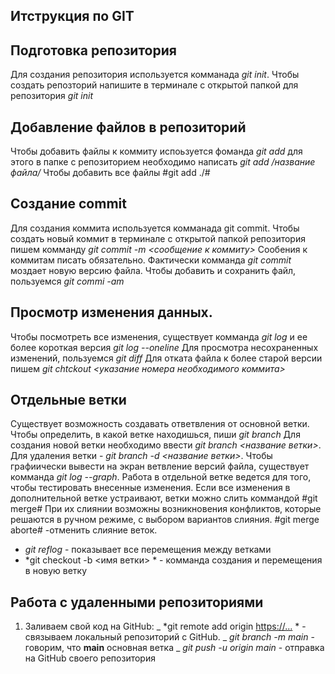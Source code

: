 ## Итструкция по GIT

## Подготовка репозитория
Для создания репозитория используется комманада *git init*. Чтобы создать репозторий напишите в терминале с открытой папкой для репозитория *git init*

## Добавление файлов в репозиторий
Чтобы добавить файлы к коммиту испоьзуется фоманда *git add*
для этого в папке с репозиторием необходимо написать *git add /название файла/* 
Чтобы добавить все файлы #git add ./#
 

## Создание commit
Для создания коммита используется комманада git commit. Чтобы создать новый коммит в терминале с открытой папкой репозитория пишем комманду *git commit -m <сообщение к коммиту>* Сообения к коммитам писать обязательно.  Фактически комманда *git commit* моздает новую версию файла. Чтобы добавить и сохранить файл, пользуемся 
*git commi -am*


## Просмотр изменения данных. 
Чтобы посмотреть все изменения, существует комманда *git log* и ее более короткая версия *git log --oneline* Для просмотра несохраненных изменений, пользуемся *git diff*
Для отката файла к более старой версии пишем *git chtckout <указание номера необходимого коммита>*

## Отдельные ветки
Существует возможность создавать ответвления от основной ветки. Чтобы определить, в какой ветке находишься, пиши *git branch* Для создания новой ветки необходимо ввести *git branch <название ветки>*. Для удаления ветки - *git branch -d <название ветки>*. Чтобы графиически вывести на экран ветвление версий файла, существует комманда 
*git log --graph*. Работа в отдельной ветке ведется для того, чтобы тестировать внесенные изменения. Если все изменения в дополнительной ветке устраивают, ветки можно слить коммандой #git merge# При их слиянии возможны возникновения конфликтов, которые решаются в ручном режиме, с выбором вариантов слияния. #git merge aborte# -отменить слияние веток. 
-  *git reflog* - показывает все перемещения между ветками
-  *git checkout -b <имя ветки> * - комманда создания и перемещения в новую ветку   
 
## Работа с удаленными репозиториями

1. Заливаем свой код на GitHub:
_ *git remote add origin <https://...> * - связываем локальный репозиторий с GitHub.
_ *git branch -m main* - говорим, что **main** основная ветка
_ *git push -u origin main* - отправка на GitHub своего репозитория
 










